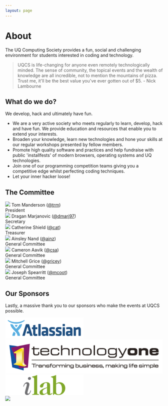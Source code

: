 ```yaml
---
layout: page
---
```

# About
The UQ Computing Society provides a fun, social and challenging environment for students interested in coding and technology.

> UQCS is life-changing for anyone even remotely technologically minded. The sense of community, the topical events and the wealth of knowledge are all incredible, not to mention the mountains of pizza. Trust me, it'll be the best value you've ever gotten out of $5. - Nick Lambourne


## What do we do?
We develop, hack and ultimately have fun.

* We are a very active society who meets regularly to learn, develop, hack and have fun. We provide education and resources that enable you to extend your interests.
* Broaden your knowledge, learn new technologies and hone your skills at our regular workshops presented by fellow members.
* Promote high quality software and practices and help fundraise with public 'installfests' of modern browsers, operating systems and UQ technologies.
* Join one of our programming competition teams giving you a competitive edge whilst perfecting coding techniques.
* Let your inner hacker loose!

## The Committee

<div class="row">
    <div class="profile col s12 m6 l4">
        <img class="profile-img" src="{{site.baseurl}}/img/president.jpg">
        <span class="name">Tom Manderson (<a href="https://uqcs.slack.com/messages/@trm/" target="_blank">@trm</a>)</span><br>
        <span class="role">President</span>
    </div>
    <div class="profile col s12 m6 l4">
        <img class="profile-img" src="{{site.baseurl}}/img/secretary.jpg">
        <span class="name">Dragan Marjanovic (<a href="https://uqcs.slack.com/messages/@dmarj97/" target="_blank">@dmarj97</a>)</span><br>
        <span class="role">Secretary</span>
    </div>
    <div class="profile col s12 m6 l4">
        <img class="profile-img" src="{{site.baseurl}}/img/treasurer.jpg">
        <span class="name">Catherine Shield (<a href="https://uqcs.slack.com/messages/@cat/" target="_blank">@cat</a>)</span><br>
        <span class="role">Treasurer</span>
    </div>
    <div class="profile col s12 m6 l3">
        <img class="profile-img" src="{{site.baseurl}}/img/ainz.jpg">
        <span class="name">Ainsley Nand (<a href="https://uqcs.slack.com/messages/@ainz/" target="_blank">@ainz</a>)</span><br>
        <span class="role">General Committee</span>
    </div>
    <div class="profile col s12 m6 l3">
        <img class="profile-img" src="{{site.baseurl}}/img/csa.png">
        <span class="name">Cameron Aavik (<a href="https://uqcs.slack.com/messages/@csa/" target="_blank">@csa</a>)</span><br>
        <span class="role">General Committee</span>
    </div>
    <div class="profile col s12 m6 l3">
        <img class="profile-img" src="{{site.baseurl}}/img/gricey.jpg">
        <span class="name">Mitchell Grice (<a href="https://uqcs.slack.com/messages/@gricey/" target="_blank">@gricey</a>)</span><br>
        <span class="role">General Committee</span>
    </div>
    <div class="profile col s12 m6 l3">
        <img class="profile-img" src="{{site.baseurl}}/img/mcoot.jpg">
        <span class="name">Joseph Spearritt (<a href="https://uqcs.slack.com/messages/@mcoot/" target="_blank">@mcoot</a>)</span><br>
        <span class="role">General Committee</span>
    </div>
</div>

## Our Sponsors
Lastly, a massive thank you to our sponsors who make the events at UQCS possible.


<div class="row">
    <div class="col s12 m6 l2  push-l1">
        <a href="http://atlassian.com">
        <img class="sponsor-img" src="/img/sponsors/atlassian.png">
    </a>
    </div>
    <div class="col s12 m6 l2  push-l1">
        <a href="https://www.technologyonecorp.com/">
        <img class="sponsor-img" src="/img/sponsors/technology_one.jpg">
    </a>
    </div>
    <div class="col s12 m6 l2  push-l1">
        <a href="http://www.ilabaccelerator.com/">
        <img class="sponsor-img" src="/img/sponsors/ilab.png">
    </a>
    </div>
    <div class="col s12 m6 l2  push-l1">
        <a href="https://redbacktech.com/">
        <img class="sponsor-img" src="/img/sponsors/redback.jpg">
    </a>
    </div>
</div>

